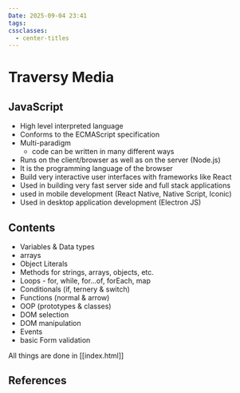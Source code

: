 ```yaml
---
Date: 2025-09-04 23:41
tags:
cssclasses:
  - center-titles
---
```

# Traversy Media
## JavaScript
- High level interpreted language
- Conforms to the ECMAScript specification
- Multi-paradigm
	- code can be written in many different ways
- Runs on the client/browser as well as on the server (Node.js)
-  It is the programming language of the browser
- Build very interactive user interfaces with frameworks like React
- Used in building very fast server side and full stack applications
- used in mobile development (React Native, Native Script, Iconic)
- Used in desktop application development (Electron JS)

## Contents
- Variables & Data types
- arrays
- Object Literals
- Methods for strings, arrays, objects, etc.
- Loops - for, while, for...of, forEach, map
- Conditionals (if, ternery & switch)
- Functions (normal & arrow)
- OOP (prototypes & classes)
- DOM selection
- DOM manipulation
- Events
- basic Form validation

All things are done in [[index.html]]


















## References